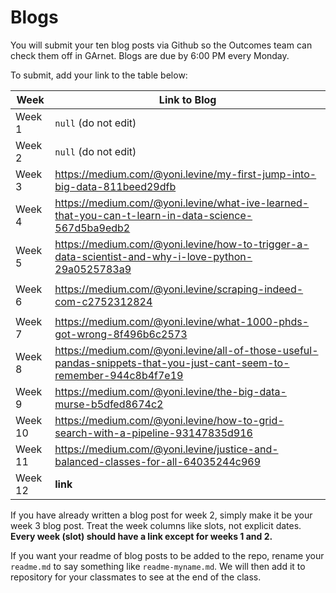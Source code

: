 # Blogs

You will submit your ten blog posts via Github so the Outcomes team can check them off in GArnet. Blogs are due by 6:00 PM every Monday.

To submit, add your link to the table below:

| Week          | Link to Blog 				 	|
| ------------- | ------------------------------|
| Week 1        | `null` (do not edit)			|
| Week 2        | `null` (do not edit)			|
| Week 3        | https://medium.com/@yoni.levine/my-first-jump-into-big-data-811beed29dfb     				|
| Week 4        | https://medium.com/@yoni.levine/what-ive-learned-that-you-can-t-learn-in-data-science-567d5ba9edb2      				|
| Week 5        | https://medium.com/@yoni.levine/how-to-trigger-a-data-scientist-and-why-i-love-python-29a0525783a9
      				|
| Week 6        | https://medium.com/@yoni.levine/scraping-indeed-com-c2752312824
						|
| Week 7        | https://medium.com/@yoni.levine/what-1000-phds-got-wrong-8f496b6c2573						|
| Week 8        | https://medium.com/@yoni.levine/all-of-those-useful-pandas-snippets-that-you-just-cant-seem-to-remember-944c8b4f7e19					|
| Week 9        | https://medium.com/@yoni.levine/the-big-data-murse-b5dfed8674c2					|
| Week 10       | https://medium.com/@yoni.levine/how-to-grid-search-with-a-pipeline-93147835d916				|
| Week 11       | https://medium.com/@yoni.levine/justice-and-balanced-classes-for-all-64035244c969					|
| Week 12       | **link**						|

If you have already written a blog post for week 2, simply make it be your week 3 blog post. Treat the week columns like slots, not explicit dates. **Every week (slot) should have a link except for weeks 1 and 2.**

If you want your readme of blog posts to be added to the repo, rename your `readme.md` to say something like `readme-myname.md`. We will then add it to repository for your classmates to see at the end of the class.
